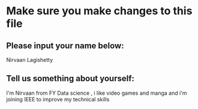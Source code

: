 # Make sure you make changes to this file
## Please input your name below:
Nirvaan Lagishetty
## Tell us something about yourself:
I'm Nirvaan from FY Data science , i like video games and manga and i'm joining IEEE to improve my technical skills
